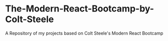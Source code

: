 # The-Modern-React-Bootcamp-by-Colt-Steele
A Repository of my projects based on Colt Steele's Modern React Bootcamp

